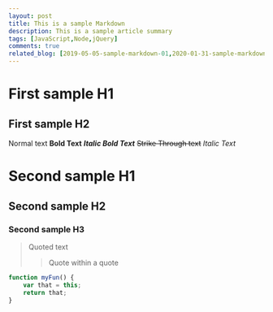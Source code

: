 ```yaml
---
layout: post
title: This is a sample Markdown
description: This is a sample article summary
tags: [JavaScript,Node,jQuery]
comments: true
related_blog: [2019-05-05-sample-markdown-01,2020-01-31-sample-markdown-02]
---
```


# First sample H1

## First sample H2

Normal text **Bold Text** ***Italic Bold Text*** ~~Strike Through text~~ *Italic Text*

# Second sample H1

## Second sample H2

### Second sample H3

> Quoted text
>
>> Quote within a quote
>>

```JavaScript
function myFun() {
	var that = this;
	return that;
}
```
